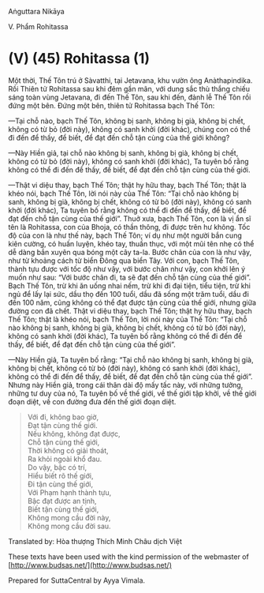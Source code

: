  

Aṅguttara Nikāya

V. Phẩm Rohitassa

# (V) (45) Rohitassa (1)

Một thời, Thế Tôn trú ở Sàvatthi, tại Jetavana, khu vườn ông Anàthapindika. Rồi Thiên tử Rohitassa sau khi đêm gần mãn, với dung sắc thù thắng chiếu sáng toàn vùng Jetavana, đi đến Thế Tôn, sau khi đến, đảnh lễ Thế Tôn rồi đứng một bên. Ðứng một bên, thiên tử Rohitassa bạch Thế Tôn:

—Tại chỗ nào, bạch Thế Tôn, không bị sanh, không bị già, không bị chết, không có từ bỏ (đời này), không có sanh khởi (đời khác), chúng con có thể đi đến để thấy, để biết, để đạt đến chỗ tận cùng của thế giới không?

—Này Hiền giả, tại chỗ nào không bị sanh, không bị già, không bị chết, không có từ bỏ (đời này), không có sanh khởi (đời khác), Ta tuyên bố rằng không có thể đi đến để thấy, để biết, để đạt đến chỗ tận cùng của thế giới.

—Thật vi diệu thay, bạch Thế Tôn; thật hy hữu thay, bạch Thế Tôn; thật là khéo nói, bạch Thế Tôn, lời nói này của Thế Tôn: “Tại chỗ nào không bị sanh, không bị già, không bị chết, không có từ bỏ (đời này), không có sanh khởi (đời khác), Ta tuyên bố rằng không có thể đi đến để thấy, để biết, để đạt đến chỗ tận cùng của thế giới”. Thuở xưa, bạch Thế Tôn, con là vị ẩn sĩ tên là Rohitassa, con của Bhoja, có thần thông, đi được trên hư không. Tốc độ của con là như thế này, bạch Thế Tôn; ví dụ như một người bắn cung kiên cường, có huấn luyện, khéo tay, thuần thục, với một mũi tên nhẹ có thể dễ dàng bắn xuyên qua bóng một cây ta-la. Bước chân của con là như vậy, như từ khoảng cách từ biển Ðông qua biển Tây. Với con, bạch Thế Tôn, thành tựu được với tốc độ như vậy, với bước chân như vậy, con khởi lên ý muốn như sau: “Với bước chân đi, ta sẽ đạt đến chỗ tận cùng của thế giới”. Bạch Thế Tôn, trừ khi ăn uống nhai nếm, trừ khi đi đại tiện, tiểu tiện, trừ khi ngủ để lấy lại sức, dầu thọ đến 100 tuổi, dầu đã sống một trăm tuổi, dầu đi đến 100 năm, cũng không có thể đạt được tận cùng của thế giới, nhưng giữa đường con đã chết. Thật vi diệu thay, bạch Thế Tôn; thật hy hữu thay, bạch Thế Tôn; thật là khéo nói, bạch Thế Tôn, lời nói này của Thế Tôn: “Tại chỗ nào không bị sanh, không bị già, không bị chết, không có từ bỏ (đời này), không có sanh khởi (đời khác), Ta tuyên bố rằng không có thể đi đến để thấy, để biết, để đạt đến chỗ tận cùng của thế giới”.

—Này Hiền giả, Ta tuyên bố rằng: “Tại chỗ nào không bị sanh, không bị già, không bị chết, không có từ bỏ (đời này), không có sanh khởi (đời khác), không có thể đi đến để thấy, để biết, để đạt đến chỗ tận cùng của thế giới”. Nhưng này Hiền giả, trong cái thân dài độ mấy tấc này, với những tưởng, những tư duy của nó, Ta tuyên bố về thế giới, về thế giới tập khởi, về thế giới đoạn diệt, về con đường đưa đến thế giới đoạn diệt.

> Với đi, không bao giờ,  
> Ðạt tận cùng thế giới.  
> Nếu không, không đạt được,  
> Chỗ tận cùng thế giới,  
> Thời không có giải thoát,  
> Ra khỏi ngoài khổ đau.  
> Do vậy, bậc có trí,  
> Hiểu biết rõ thế giới,  
> Ði tận cùng thế giới,  
> Với Phạm hạnh thành tựu,  
> Bậc đạt được an tịnh,  
> Biết tận cùng thế giới,  
> Không mong cầu đời này,  
> Không mong cầu đời sau.

Translated by: Hòa thượng Thích Minh Châu dịch Việt

These texts have been used with the kind permission of the webmaster of [http://www.budsas.net/](http://www.budsas.net/)

Prepared for SuttaCentral by Ayya Vimala.